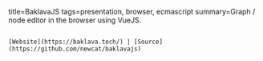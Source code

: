 title=BaklavaJS
tags=presentation, browser, ecmascript
summary=Graph / node editor in the browser using VueJS.
~~~~~~

[Website](https://baklava.tech/) | [Source](https://github.com/newcat/baklavajs)

